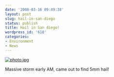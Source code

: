 ```yaml
---
date: '2008-03-16 09:49:38'
layout: post
slug: hail-in-san-diego
status: publish
title: Hail in San diego!
wordpress_id: '618'
categories:
- Environment
- News
---
```




[![photo.jpg](http://www.phfactor.net/wp/wp-photos/thumb.20080316-094937-1.jpg)](http://www.phfactor.net/wp/wp-photos/20080316-094937-1.jpg)

Massive storm early AM, came out to find 5mm hail!
